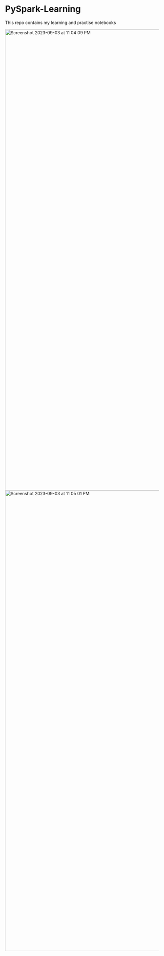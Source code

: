 # PySpark-Learning
This repo contains my learning and practise notebooks 


<img width="1507" alt="Screenshot 2023-09-03 at 11 04 09 PM" src="https://github.com/sahilfaizal01/PySpark-Learning/assets/106440078/41304318-b6e1-4a41-933c-a6347e201815">


<img width="1507" alt="Screenshot 2023-09-03 at 11 05 01 PM" src="https://github.com/sahilfaizal01/PySpark-Learning/assets/106440078/7bec7aad-7444-40d9-aaa9-6ee93ca756b2">
